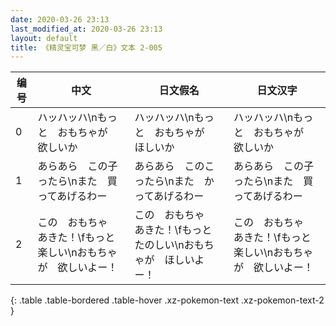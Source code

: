 ```yaml
---
date: 2020-03-26 23:13
last_modified_at: 2020-03-26 23:13
layout: default
title: 《精灵宝可梦 黑／白》文本 2-005
---
```

| 编号 | 中文 | 日文假名 | 日文汉字 |
| ---- | ---- | ---- | --- |
| 0 | ハッハッハ\nもっと　おもちゃが　欲しいか | ハッハッハ\nもっと　おもちゃが　ほしいか | ハッハッハ\nもっと　おもちゃが　欲しいか |
| 1 | あらあら　この子ったら\nまた　買ってあげるわー | あらあら　このこったら\nまた　かってあげるわー | あらあら　この子ったら\nまた　買ってあげるわー |
| 2 | この　おもちゃ　あきた！\fもっと　楽しい\nおもちゃが　欲しいよー！ | この　おもちゃ　あきた！\fもっと　たのしい\nおもちゃが　ほしいよー！ | この　おもちゃ　あきた！\fもっと　楽しい\nおもちゃが　欲しいよー！ |
{: .table .table-bordered .table-hover .xz-pokemon-text .xz-pokemon-text-2 }